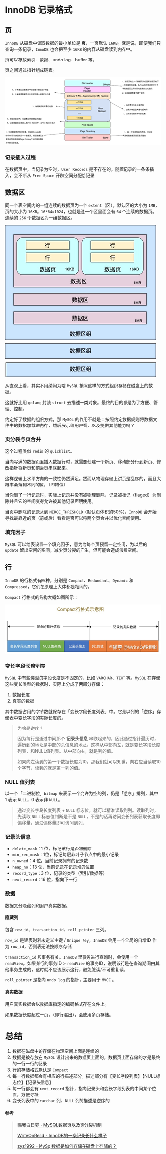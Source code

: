 # InnoDB 记录格式



## 页

`InnoDB` 从磁盘中读取数据的最小单位是 **页**，一页默认 `16KB`。就是说，即便我们只查询一条记录，`InnoDB` 也会把至少 `16KB` 的内容从磁盘读到内存中。

页可以存放索引、数据、undo log、buffer 等。

页之间通过指针组成链表。



![img](assets/1496926-20201126113029931-1621355504.png)





### 记录插入过程

在数据页中，当记录为空时，`User Records` 是不存在的。随着记录的一条条插入，会不断从 `Free Space` 开辟空间分配给记录







## 数据区

同一个表空间内的一组连续的数据页为一个 `extent`（区），默认区的大小为 `1MB`，页的大小为 `16KB`。`16*64=1024`，也就是说一个区里面会有 `64` 个连续的数据页。连续的 `256` 个数据区为一组数据区。

![img](assets/1496926-20201126113030834-1060222235.jpg)

从直观上看，其实不用纳闷为啥 `MySQL` 按照这样的方式组织存储在磁盘上的数据。

这就好比用 `golang` 封装 `struct` 去描述一类对象。最终的目的都是为了方便、管理、控制。

约定好了数据的组织方式，那 `MySQL` 的作用不就是：按照约定数据规则将数据文件中的数据加载进内存，然后展示给用户看，以及提供其他能力吗？





### 页分裂与页合并

这个过程类似 `redis` 的 `quicklist`。

当向写满的数据页里插入数据行时，就需要创建一个新页、移动部分行到新页、修改指针将新页和前后页串联起来。

这样逻辑上水平方向的一致性仍然满足。然而从物理存储上讲页是乱序的，而且大概率会落到不同的区。（即错位）



当你删了一行记录时，实际上记录并没有被物理删除，记录被标记（flaged）为删除并且它的空间变得允许被其他记录声明使用。

当页中删除的记录达到 `MERGE_THRESHOLD`（默认页体积的50%），`InnoDB` 会开始寻找最靠近的页（前或后）看看是否可以将两个页合并以优化空间使用。



### 填充因子

`MySQL` 可以给表设置一个填充因子，意为给每个页预留一定空间，为以后的 `update` 留出空闲的空间，减少页分裂的产生，但可能会造成浪费空间。







## 行

`InnoDB` 的行格式有四种，分别是 `Compact`、`Redundant`、`Dynamic` 和 `Compressed`，它们在原理上大体都是相同的。

`Compact` 行格式的结构大概如图所示：

![img](assets/v2-e1d54b47419e9a7fc1223c58f6e1d4e3_720w.jpg)



### 变长字段长度列表

`MySQL` 中有些类型的字段长度是不固定的，比如 `VARCHAR`、`TEXT` 等。`MySQL` 在存储这些变长类型的数据时，实际上分成了两部分存储：

1. 数据长度
2. 真实的数据

其中数据占用的字节数就保存在「变长字段长度列表」中。它是以列的「逆序」存储表中变长字段的实际长度的。

> 为啥是逆序？
>
> 因为每行是通过中间那个 **记录头信息** 串联起来的，因此通过指针遍历时，遍历到的地址是中部的头信息的地址。这样从中部向左，就是变长字段长度列表，和NULL值列表。从中部向右，就是列的值。
>
> 如果向左读到的第一个数据长度为10，那我们就可以知道，向右应当读取10个字节，读到的就是第一列的值。



### NULL 值列表

以一个「二进制位」`bitmap` 来表示一个允许为空的列，仍是「逆序」排列，其中 1 表示 `NULL`，0 表示非 `NULL`。

> 通过变长字段长度列表 + `NULL` 标志位，就可以精准读取到列。读取列时，先读取 `NULL` 标志位判断是不是 `NULL`，不是的话再访问变长列表获取长度即偏移量，通过偏移量即可访问到列。



### 记录头信息

- `delete_mask`：1 位，标记该行是否被删除
- `min_rec_mask`：1位，标记每层非叶子节点中的最小记录
- `n_owned`：4 位，当前记录拥有的记录数
- `heap_no`：13 位，当前记录在记录堆的位置
- `record_type`：3 位，记录的类型（索引/数据等）
- `next_record`：16 位，指向下一行



### 数据

数据又分隐藏列和用户真实数据。



#### 隐藏列

包含 `row_id`、`transaction_id`、`roll_pointer` 三列。

`row_id` 是建表时若未定义主键 / `Unique Key`，`InnoDB` 会用一个全局的自增ID 作为 `row_id`，否则表无法按顺序存储

`transaction_id` 和事务有关。`InnoDB` 里事务进行查询时，会使用一个 `readView`。如果某行的事务ID >  `readView` 的事务ID，说明该行是在查询期间由其他事务生成的，这时就不应该展示这行，避免脏读/不可重复读。

`roll_pointer` 是指向 `undo log` 的指针，主要用于 `MVCC` 。



#### 真实数据

用户真实数据会以数据库指定的编码格式存在文件上。

如果数据长度超过一页，（即行溢出），会使用多页存储。

### 



# 总结

1. 数据在磁盘中的存储在物理空间上面是连续的
2. 数据是被存放在 `MySQL` 设计出来的数据页上面的，数据页上面存储的才是最终的一行一行的记录
3. 行的存储格式默认是 `Compact`
4. 每一行数据都会有相应的行描述部分，描述部分有【变长字段列表】【NULL标志位】【记录头信息】
5. 每一行都会有 `next_record` 指针，指向记录头和变长字段列表的中间某个位置，方便寻址
6. 变长列表中的 `varchar` 列、`NULL` 列的描述是逆序的





#### 参考

> [赐我白日梦 - MySQL数据页以及页分裂机制](https://www.cnblogs.com/ZhuChangwu/p/14041410.html)
>
> [WriteOnRead - InnoDB的一条记录长什么样子](https://zhuanlan.zhihu.com/p/147387036)
>
> [zyz1992 - MySql数据是如何存储在磁盘上存储的？](https://mp.weixin.qq.com/s/txnsywyS_NkYV4BIqPryCw)

